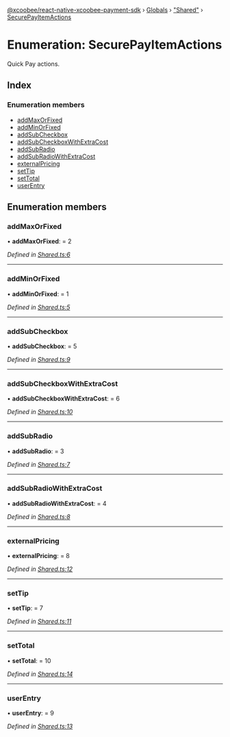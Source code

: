 [@xcoobee/react-native-xcoobee-payment-sdk](../README.md) › [Globals](../globals.md) › ["Shared"](../modules/_shared_.md) › [SecurePayItemActions](_shared_.securepayitemactions.md)

# Enumeration: SecurePayItemActions

Quick Pay actions.

## Index

### Enumeration members

* [addMaxOrFixed](_shared_.securepayitemactions.md#addmaxorfixed)
* [addMinOrFixed](_shared_.securepayitemactions.md#addminorfixed)
* [addSubCheckbox](_shared_.securepayitemactions.md#addsubcheckbox)
* [addSubCheckboxWithExtraCost](_shared_.securepayitemactions.md#addsubcheckboxwithextracost)
* [addSubRadio](_shared_.securepayitemactions.md#addsubradio)
* [addSubRadioWithExtraCost](_shared_.securepayitemactions.md#addsubradiowithextracost)
* [externalPricing](_shared_.securepayitemactions.md#externalpricing)
* [setTip](_shared_.securepayitemactions.md#settip)
* [setTotal](_shared_.securepayitemactions.md#settotal)
* [userEntry](_shared_.securepayitemactions.md#userentry)

## Enumeration members

###  addMaxOrFixed

• **addMaxOrFixed**: = 2

*Defined in [Shared.ts:6](https://github.com/XcooBee/payment-sdk-react-native/blob/8748550/src/Shared.ts#L6)*

___

###  addMinOrFixed

• **addMinOrFixed**: = 1

*Defined in [Shared.ts:5](https://github.com/XcooBee/payment-sdk-react-native/blob/8748550/src/Shared.ts#L5)*

___

###  addSubCheckbox

• **addSubCheckbox**: = 5

*Defined in [Shared.ts:9](https://github.com/XcooBee/payment-sdk-react-native/blob/8748550/src/Shared.ts#L9)*

___

###  addSubCheckboxWithExtraCost

• **addSubCheckboxWithExtraCost**: = 6

*Defined in [Shared.ts:10](https://github.com/XcooBee/payment-sdk-react-native/blob/8748550/src/Shared.ts#L10)*

___

###  addSubRadio

• **addSubRadio**: = 3

*Defined in [Shared.ts:7](https://github.com/XcooBee/payment-sdk-react-native/blob/8748550/src/Shared.ts#L7)*

___

###  addSubRadioWithExtraCost

• **addSubRadioWithExtraCost**: = 4

*Defined in [Shared.ts:8](https://github.com/XcooBee/payment-sdk-react-native/blob/8748550/src/Shared.ts#L8)*

___

###  externalPricing

• **externalPricing**: = 8

*Defined in [Shared.ts:12](https://github.com/XcooBee/payment-sdk-react-native/blob/8748550/src/Shared.ts#L12)*

___

###  setTip

• **setTip**: = 7

*Defined in [Shared.ts:11](https://github.com/XcooBee/payment-sdk-react-native/blob/8748550/src/Shared.ts#L11)*

___

###  setTotal

• **setTotal**: = 10

*Defined in [Shared.ts:14](https://github.com/XcooBee/payment-sdk-react-native/blob/8748550/src/Shared.ts#L14)*

___

###  userEntry

• **userEntry**: = 9

*Defined in [Shared.ts:13](https://github.com/XcooBee/payment-sdk-react-native/blob/8748550/src/Shared.ts#L13)*
